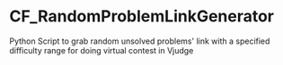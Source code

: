 # CF_RandomProblemLinkGenerator
Python Script to grab random unsolved problems' link  with a specified difficulty range for doing virtual contest in Vjudge
